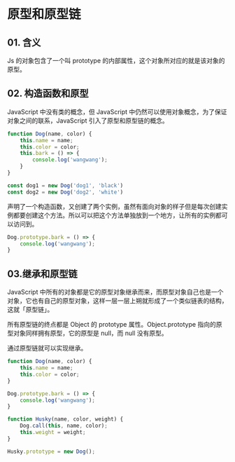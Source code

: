 # 原型和原型链

## 01. 含义
Js  的对象包含了一个叫 prototype 的内部属性，这个对象所对应的就是该对象的原型。

## 02. 构造函数和原型
JavaScript 中没有类的概念，但 JavaScript  中仍然可以使用对象概念，为了保证对象之间的联系，JavaScript 引入了原型和原型链的概念。 

```js
function Dog(name, color) {
    this.name = name;
    this.color = color;
    this.bark = () => {
        console.log('wangwang');
    }
}

const dog1 = new Dog('dog1', 'black')
const dog2 = new Dog('dog2', 'white')
```

声明了一个构造函数，又创建了两个实例，虽然有面向对象的样子但是每次创建实例都要创建这个方法。所以可以把这个方法单独放到一个地方，让所有的实例都可以访问到。

```js
Dog.prototype.bark = () => {
    console.log('wangwang');
}
```

## 03.继承和原型链
JavaScript 中所有的对象都是它的原型对象继承而来，而原型对象自己也是一个对象，它也有自己的原型对象，这样一层一层上朔就形成了一个类似链表的结构，这就「原型链」。

所有原型链的终点都是 Object 的 prototype 属性。Object.prototype 指向的原型对象同样拥有原型，它的原型是 null，而 null 没有原型。

通过原型链就可以实现继承。

```js
function Dog(name, color) {
    this.name = name;
    this.color = color;
}

Dog.prototype.bark = () => {
    console.log('wangwang');
}

function Husky(name, color, weight) {
    Dog.call(this, name, color);
    this.weight = weight;
}

Husky.prototype = new Dog();
```

